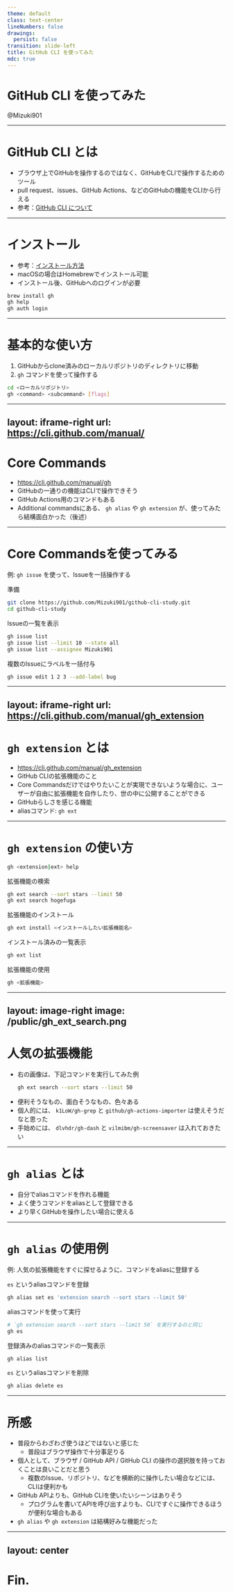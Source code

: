 ```yaml
---
theme: default
class: text-center
lineNumbers: false
drawings:
  persist: false
transition: slide-left
title: GitHub CLI を使ってみた
mdc: true
---
```


# GitHub CLI を使ってみた
@Mizuki901

<div class="abs-br m-6 flex gap-2">
  <a href="https://github.com/Mizuki901/github-cli-study" target="_blank" alt="GitHub"
    class="text-xl slidev-icon-btn opacity-50 !border-none !hover:text-white">
    <carbon-logo-github />
  </a>
</div>

---

# GitHub CLI とは

- ブラウザ上でGitHubを操作するのではなく、GitHubをCLIで操作するためのツール
- pull request、issues、GitHub Actions、などのGitHubの機能をCLIから行える
- 参考：[GitHub CLI について](https://docs.github.com/ja/github-cli/github-cli/about-github-cli)

---

# インストール

- 参考：[インストール方法](https://github.com/cli/cli#installation)
- macOSの場合はHomebrewでインストール可能
- インストール後、GitHubへのログインが必要

```sh {all|1-2|3}
brew install gh
gh help
gh auth login
```

---

# 基本的な使い方

1. GitHubからclone済みのローカルリポジトリのディレクトリに移動
1. `gh` コマンドを使って操作する

```sh {all|1|2}
cd <ローカルリポジトリ>
gh <command> <subcommand> [flags]
```

---
layout: iframe-right
url: https://cli.github.com/manual/
---

# Core Commands

- https://cli.github.com/manual/gh
- GitHubの一通りの機能はCLIで操作できそう
- GitHub Actions用のコマンドもある
- Additional commandsにある、 `gh alias` や `gh extension` が、使ってみたら結構面白かった（後述）

---

# Core Commandsを使ってみる
  
例: `gh issue` を使って、Issueを一括操作する

準備

```sh
git clone https://github.com/Mizuki901/github-cli-study.git
cd github-cli-study
```

Issueの一覧を表示

```sh
gh issue list
gh issue list --limit 10 --state all
gh issue list --assignee Mizuki901
```

複数のIssueにラベルを一括付与

```sh
gh issue edit 1 2 3 --add-label bug
```

---
layout: iframe-right
url: https://cli.github.com/manual/gh_extension
---

# `gh extension` とは

- https://cli.github.com/manual/gh_extension
- GitHub CLIの拡張機能のこと
- Core Commandsだけではやりたいことが実現できないような場合に、ユーザーが自由に拡張機能を自作したり、世の中に公開することができる
- GitHubらしさを感じる機能
- aliasコマンド: `gh ext`

---

# `gh extension` の使い方

```sh
gh <extension|ext> help
```

拡張機能の検索

```sh
gh ext search --sort stars --limit 50
gh ext search hogefuga
```

拡張機能のインストール

```sh
gh ext install <インストールしたい拡張機能名>
```

インストール済みの一覧表示

```sh
gh ext list
```

拡張機能の使用

```sh
gh <拡張機能>
```

---
layout: image-right
image: /public/gh_ext_search.png
---

# 人気の拡張機能

- 右の画像は、下記コマンドを実行してみた例
  ```sh
  gh ext search --sort stars --limit 50
  ```
- 便利そうなもの、面白そうなもの、色々ある
- 個人的には、 `k1LoW/gh-grep` と `github/gh-actions-importer` は使えそうだなと思った
- 手始めには、 `dlvhdr/gh-dash` と `vilmibm/gh-screensaver` は入れておきたい

---

# `gh alias` とは

- 自分でaliasコマンドを作れる機能
- よく使うコマンドをaliasとして登録できる
- より早くGitHubを操作したい場合に使える

---

# `gh alias` の使用例
例: 人気の拡張機能をすぐに探せるように、コマンドをaliasに登録する

`es` というaliasコマンドを登録

```sh
gh alias set es 'extension search --sort stars --limit 50'
```

aliasコマンドを使って実行

```sh
# `gh extension search --sort stars --limit 50` を実行するのと同じ
gh es
```

登録済みのaliasコマンドの一覧表示

```sh
gh alias list
```

`es` というaliasコマンドを削除

```sh
gh alias delete es
```

---

# 所感

- 普段からわざわざ使うほどではないと感じた
  - 普段はブラウザ操作で十分事足りる
- 個人として、ブラウザ / GitHub API / GitHub CLI の操作の選択肢を持っておくことは良いことだと思う
  - 複数のIssue、リポジトリ、などを横断的に操作したい場合などには、CLIは便利かも
- GitHub APIよりも、GitHub CLIを使いたいシーンはありそう
  - プログラムを書いてAPIを呼び出すよりも、CLIですぐに操作できるほうが便利な場合もある
- `gh alias` や `gh extension` は結構好みな機能だった

---
layout: center
---

# Fin.

